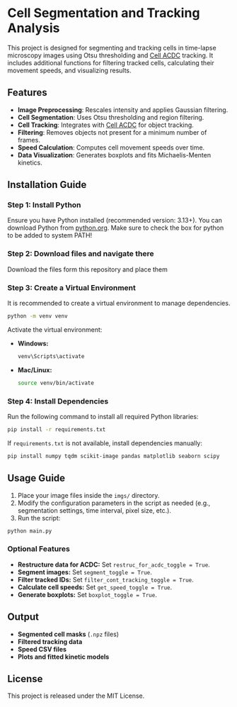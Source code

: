 # Cell Segmentation and Tracking Analysis

This project is designed for segmenting and tracking cells in time-lapse microscopy images using Otsu thresholding and [Cell ACDC](https://github.com/SchmollerLab/Cell_ACDC) tracking. It includes additional functions for filtering tracked cells, calculating their movement speeds, and visualizing results.

## Features
- **Image Preprocessing**: Rescales intensity and applies Gaussian filtering.
- **Cell Segmentation**: Uses Otsu thresholding and region filtering.
- **Cell Tracking**: Integrates with [Cell ACDC](https://github.com/SchmollerLab/Cell_ACDC) for object tracking.
- **Filtering**: Removes objects not present for a minimum number of frames.
- **Speed Calculation**: Computes cell movement speeds over time.
- **Data Visualization**: Generates boxplots and fits Michaelis-Menten kinetics.

## Installation Guide

### Step 1: Install Python
Ensure you have Python installed (recommended version: 3.13+). You can download Python from [python.org](https://www.python.org/downloads/). Make sure to check the box for python to be added to system PATH!

### Step 2: Download files and navigate there
Download the files form this repository and place them 

### Step 3: Create a Virtual Environment
It is recommended to create a virtual environment to manage dependencies.

```sh
python -m venv venv
```

Activate the virtual environment:
- **Windows:**
  ```sh
  venv\Scripts\activate
  ```
- **Mac/Linux:**
  ```sh
  source venv/bin/activate
  ```

### Step 4: Install Dependencies

Run the following command to install all required Python libraries:

```sh
pip install -r requirements.txt
```

If `requirements.txt` is not available, install dependencies manually:

```sh
pip install numpy tqdm scikit-image pandas matplotlib seaborn scipy
```

## Usage Guide

1. Place your image files inside the `imgs/` directory.
2. Modify the configuration parameters in the script as needed (e.g., segmentation settings, time interval, pixel size, etc.).
3. Run the script:

```sh
python main.py
```

### Optional Features
- **Restructure data for ACDC:** Set `restruc_for_acdc_toggle = True`.
- **Segment images:** Set `segment_toggle = True`.
- **Filter tracked IDs:** Set `filter_cont_tracking_toggle = True`.
- **Calculate cell speeds:** Set `get_speed_toggle = True`.
- **Generate boxplots:** Set `boxplot_toggle = True`.

## Output
- **Segmented cell masks** (`.npz` files)
- **Filtered tracking data**
- **Speed CSV files**
- **Plots and fitted kinetic models**

## License
This project is released under the MIT License.

